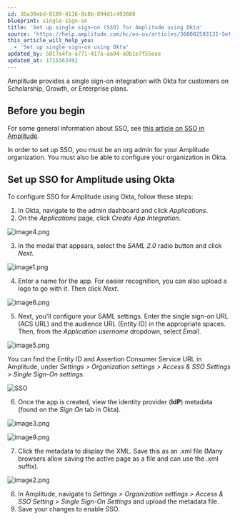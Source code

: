 ```yaml
---
id: 36a39ebd-8189-4116-8c8b-894d1c493608
blueprint: single-sign-on
title: 'Set up single sign-on (SSO) for Amplitude using Okta'
source: 'https://help.amplitude.com/hc/en-us/articles/360002583131-Set-up-single-sign-on-SSO-for-Amplitude-using-Okta'
this_article_will_help_you:
  - 'Set up single sign-on using Okta'
updated_by: 5817a4fa-a771-417a-aa94-a0b1e7f55eae
updated_at: 1715363492
---
```

Amplitude provides a single sign-on integration with Okta for customers on Scholarship, Growth, or Enterprise plans.

## Before you begin

For some general information about SSO, see [this article on SSO in Amplitude](/admin/single-sign-on/sso).

In order to set up SSO, you must be an org admin for your Amplitude organization. You must also be able to configure your organization in Okta.

## Set up SSO for Amplitude using Okta

To configure SSO for Amplitude using Okta, follow these steps:

1. In Okta, navigate to the admin dashboard and click *Applications*.
2. On the *Applications* page, click *Create App Integration*.

![image4.png](/output/img/single-sign-on/image4-png.png)

3. In the modal that appears, select the *SAML 2.0* radio button and click *Next*.  

![image1.png](/output/img/single-sign-on/image1-png.png)

4. Enter a name for the app. For easier recognition, you can also upload a logo to go with it. Then click *Next*.  

![image6.png](/output/img/single-sign-on/image6-png.png)

5. Next, you'll configure your SAML settings. Enter the single sign-on URL (ACS URL) and the audience URL (Entity ID) in the appropriate spaces. Then, from the *Application username* dropdown, select *Email*.

![image5.png](/output/img/single-sign-on/image5-png.png)

You can find the Entity ID and Assertion Consumer Service URL in Amplitude, under *Settings > Organization settings > Access & SSO Settings > Single Sign-On settings*.

![SSO](/output/img/single-sign-on/sso.png)

6. Once the app is created, view the identity provider (**IdP**) metadata (found on the *Sign On* tab in Okta).  
  
![image3.png](/output/img/single-sign-on/image3-png.png)  
  
![image9.png](/output/img/single-sign-on/image9-png.png)

7. Click the metadata to display the XML. Save this as an .xml file (Many browsers allow saving the active page as a file and can use the .xml suffix).  
  
![image2.png](/output/img/single-sign-on/image2-png.png)

8. In Amplitude, navigate to *Settings > Organization settings > Access & SSO Setting > Single Sign-On Settings* and upload the metadata file.
9. Save your changes to enable SSO.